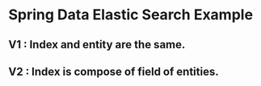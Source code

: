 # Spring Data Elastic Search Example
## V1 : Index and entity are the same.
## V2 : Index is compose of field of entities.